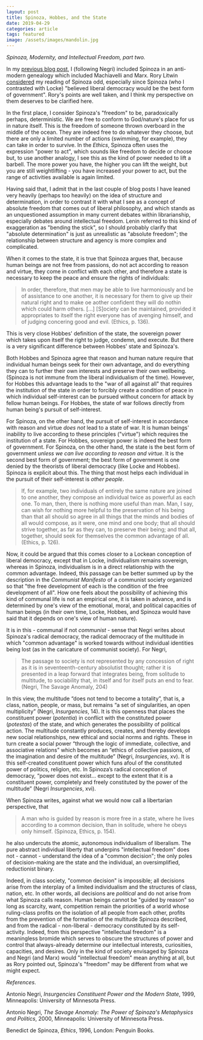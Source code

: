 ```yaml
---
layout: post
title: Spinoza, Hobbes, and the State
date: 2019-04-29
categories: article
tags: featured
image: /assets/images/mandolin.jpg
---
```


*Spinoza, Modernity, and Intellectual Freedom, part two.*

In my [previous blog post](https://redlibrarian.github.io/article/2019/04/26/spinoza-modernity-intellectual-freedom.html), I (following Negri) included Spinoza in an anti-modern genealogy which included Machiavelli and Marx. Rory Litwin  [considered](https://twitter.com/rorylitwin/status/1121839329863589888) my reading of Spinoza odd, especially since Spinoza (who I contrasted with Locke) "believed liberal democracy would be the best form of government". Rory's points are well taken, and I think my perspective on them deserves to be clarified here.

In the first place, I consider Spinoza's "freedom" to be, paradoxically
perhaps, deterministic. We are free to conform to God/nature's place for
us in nature itself. This is the freedom of someone thrown overboard in
the middle of the ocean. They are indeed free to do whatever they
choose, but there are only a limited number of actions (swimming, for
example), they can take in order to survive. In the *Ethics*, Spinoza often uses the expression
"power to act", which sounds like freedom to decide or choose but, to
use another analogy, I see this as the kind of power needed to lift a
barbell. The more power you have, the higher you can lift the weight,
but you are still weightlifting - you have increased your power to act,
but the range of activities available is again limited.

Having said that, I admit that in the last couple of blog posts I have
leaned very heavily (perhaps too heavily) on the idea of structure and
determination, in order to contrast it with what I see as a concept of
absolute freedom that comes out of liberal philosophy, and which stands
as an unquestioned assumption in many current debates within
librarianship, especially debates around intellectual freedom. Lenin
referred to this kind of exaggeration as "bending the stick", so I
should probably clarify that "absolute determination" is just as
unrealistic as "absolute freedom"; the relationship between structure
and agency is more complex and complicated.

When it comes to the state, it is true that Spinoza argues that, because
human beings are not free from passions, do not act according to reason and
virtue, they come in conflict with each other, and therefore a state is
necessary to keep the peace and ensure the rights of individuals:

>In order, therefore, that men may be able to live harmoniously and be
>of assistance to one another, it is necessary for them to give up their
>natural right and to make oe aother confident they will do nothin which
>could harm others. [...] [S]ociety can be maintained, provided it
>appropriates to itself the right everyone has of avenging himself, and
>of judging concering good and evil. (Ethics, p. 136).

This is very close Hobbes' definition of the state, the sovereign power
which takes upon itself the right to judge, condemn, and execute. But
there is a very significant difference between Hobbes' state and
Spinoza's.

Both Hobbes and Spinoza agree that reason and human nature require that
individual human beings seek for their own advantage, and do everything
they can to further their own interests and preserve their own
wellbeing. (Spinoza is not immune from the liberal individualism of the
time). However, for Hobbes this advantage leads to the "war of all
against all" that requires the institution of the state in order to
forcibly create a condition of peace in which individual self-interest can be
pursued without concern for attack by fellow human beings. For Hobbes,
the state of war follows directly from human being's pursuit of
self-interest.

For Spinoza, on the other hand, the pursuit of self-interest in
accordance with reason and virtue *does not* lead to a state of
war. It is human beings' inability to live according to these principles
("virtue") which requires the institution of a state. For Hobbes,
sovereign power is indeed the best form of government. For Spinoza, on
the other hand, the state is the best form of government *unless we can
live according to reason and virtue*. It is the second best form of
government; the best form of government is one denied by the theorists
of liberal democracy (like Locke and Hobbes). Spinoza is explicit about
this. The thing that most helps each individual in the pursuit of their
self-interest is *other people*.

>If, for example, two individuals of entirely the same nature are joined
>to one another, they compose an individual twice as powerful as each
>one. To man, then, there is nothing more useful than man. Man, I say,
>can wish for nothing more helpful to the preservation of his being than
>that all should so agree in all things that the minds and bodies of all
>would compose, as it were, one mind and one body; that all should
>strive together, as far as they can, to preserve their being; and that
>all, together, should seek for themselves the common advantage of all.
>(Ethics, p. 126).

Now, it could be argued that this comes closer to a Lockean conception
of liberal democracy, except that in Locke, individualism remains
sovereign, whereas in Spinoza, individualism is in a direct relationship
with the common advantage. Indeed, this passage can be better summed up
by the description in the *Communist Manifesto* of a communist society
organized so that "the free development of each is the condition of the
free development of all". How one feels about the possibility of
achieving this kind of communal life is not an empirical one, it is
taken in advance, and is determined by one's view of the emotional,
moral, and political capacities of human beings (in their own time,
Locke, Hobbes, and Spinoza would have said that it depends on one's view
of human nature).

It is in this - communal if not *communist* - sense that Negri writes about Spinoza's radical democracy,
the radical democracy of the multitude in which "common advantage" is
worked towards without individual identities being lost (as in the
caricature of communist society). For Negri,

>The passage to society is not represented by any concession of right as it is in seventeenth-century absolutist thought; rather it is presented in a leap forward that integrates being, from solitude to multitude, to sociability that, in itself and for itself puts an end to fear. (Negri, The Savage Anomaly, 204)

In this view, the multitude “does not tend to become a totality”, that is, a class, nation, people, or mass, but remains “a set of singularities, an open multiplicity” (Negri, *Insurgencies*, 14). It is this openness that places the constituent power (*potentia*) in conflict with the constituted power (*potestas*) of the state, and which generates the possibility of political action. The multitude constantly produces, creates, and thereby develops new social relationships, new ethical and social norms and rights. These in turn create a social power “through the logic of immediate, collective, and associative relations” which becomes an “ethics of collective passions, of the imagination and desire of the multitude” (Negri, *Insurgencies*, xv). It is this self-created constituent power which funs afoul of the constituted power of politics, religion, etc. In Spinoza’s radical conception of democracy, “power does not exist… except to the extent that it is a constituent power, completely and freely constituted by the power of the multitude” (Negri *Insurgencies*, xvi).

When Spinoza writes, against what we would now call a libertarian
perspective, that

>A man who is guided by reason is more free in a state, where he lives
>according to a common decision, than in solitude, where he obeys only
>himself. (Spinoza, Ethics, p. 154).

he also undercuts the atomic, autonomous individualism of liberalism.
The pure abstract individual liberty that underpins "intellectual
freedom" does not - cannot - understand the idea of a "common decision";
the only poles of decision-making are the state and the individual, an
oversimplified, reductionist binary.

Indeed, in class society, "common decision" is impossible; all decisions
arise from the interplay of a limited individualism and the structures
of class, nation, etc. In other words, all decisions are *political* and
do not arise from what Spinoza calls reason. Human beings cannot be
"guided by reason" so long as scarcity, want, competition remain the
priorities of a world whose ruling-class profits on the isolation of all
people from each other, profits from the prevention of the formation of
the multitude Spinoza described, and from the radical - non-liberal -
democracy constituted by its self-activity. Indeed, from this
perspective "intellectual freedom" is a meaningless bromide which serves
to obscure the structures of power and control that always-already
determine our intellectual interests, curiosities, capacities, and
desires. Only in the kind of society envisaged by Spinoza and Negri (and
Marx) would "intellectual freedom" mean anything at all, but as Rory
pointed out, Spinoza's "freedom" may be different from what we might
expect.

*References*.

Antonio Negri, *Insurgencies Constituent Power and the Modern State*,
1999, Minneapolis: University of Minnesota Press.

Antonio Negri, *The Savage Anomaly: The Power of Spinoza's Metaphysics
and Politics*, 2000, Minneapolis: University of Minnesota Press.

Benedict de Spinoza, *Ethics*, 1996, London: Penguin Books.
